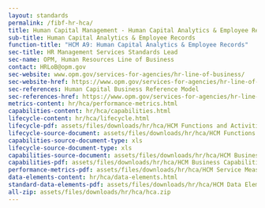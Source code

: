 ```yaml
---
layout: standards
permalink: /fibf-hr-hca/
title: Human Capital Management - Human Capital Analytics & Employee Records
sub-title: Human Capital Analytics & Employee Records
function-title: "HCM A9: Human Capital Analytics & Employee Records"
sec-title: HR Management Services Standards Lead
sec-name: OPM, Human Resources Line of Business
contact: HRLoB@opm.gov
sec-website: www.opm.gov/services-for-agencies/hr-line-of-business/
sec-website-href: https://www.opm.gov/services-for-agencies/hr-line-of-business/
sec-references: Human Capital Business Reference Model
sec-references-href: https://www.opm.gov/services-for-agencies/hr-line-of-business/hc-business-reference-model/
metrics-content: hr/hca/performance-metrics.html
capabilities-content: hr/hca/capabilities.html
lifecycle-content: hr/hca/lifecycle.html
lifecycle-pdf: assets/files/downloads/hr/hca/HCM Functions and Activities_A9 (Workforce Analytics & Employee Records).xlsx
lifecycle-source-document: assets/files/downloads/hr/hca/HCM Functions and Activities_A9 (Workforce Analytics & Employee Records).xlsx Records).xlsx
capabilities-source-document-type: xls
lifecycle-source-document-type: xls
capabilities-source-document: assets/files/downloads/hr/hca/HCM Business Capabilities_A9 (Workforce Analytics & Employee Records).xlsx
capabilities-pdf: assets/files/downloads/hr/hca/HCM Business Capabilities_A9 (Workforce Analytics & Employee Records).xlsx
performance-metrics-pdf: assets/files/downloads/hr/hca/HCM Service Measures_A9 (Workforce Analytics & Employee Records).xlsx
data-elements-content: hr/hca/data-elements.html
standard-data-elements-pdf: assets/files/downloads/hr/hca/HCM Data Elements_A9 (Workforce Analytics & Employee Records).xlsx
all-zip: assets/files/downloads/hr/hca/hca.zip
---
```

